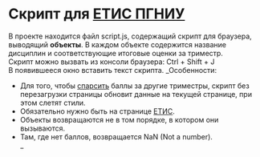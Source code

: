# Скрипт для [ЕТИС ПГНИУ](https://student.psu.ru/)  

В проекте находится файл script.js, содержащий скрипт для браузера, выводящий **объекты**. В каждом объекте содержится название дисциплин и соответствующие итоговые оценки за триместр.  
Скрипт можно вызвать из консоли браузера:
Ctrl + Shift + J  
В появившееся окно вставить текст скрипта.
_Особенности:
* Для того, чтобы [спарсить](http://rustepan.ru/%D1%87%D1%82%D0%BE-%D1%82%D0%B0%D0%BA%D0%BE%D0%B5-%D0%BF%D0%B0%D1%80%D1%81%D0%B8%D0%BD%D0%B3/) баллы за другие триместры, скрипт без перезагрузки страницы обновит данные на текущей странице, при этом слетят стили.  
* Обязательно нужно быть на странице [ЕТИС](https://student.psu.ru/).  
* Объекты возвращаются не в том порядке, в котором они вызываются.  
* Там, где нет баллов, возвращается NaN (Not a number).  
_